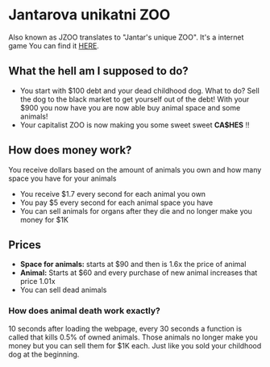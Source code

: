# Jantarova unikatni ZOO
Also known as JZOO
translates to "Jantar's unique ZOO".
It's a internet game
You can find it [HERE](http://jantaruvkapitalistickysimulatorcernehotrhusezviraty.4fan.cz).


## What the hell am I supposed to do?
+ You start with $100 debt and your dead childhood dog. What to do? Sell the dog to the black market to get yourself out of the debt!
With your $900 you now have you are now able buy animal space and some animals!
+ Your capitalist ZOO is now making you some sweet sweet **CA$HES** !!


## How does money work?
You receive dollars based on the amount of animals you own and how many space you have for your animals

+ You receive $1.7 every second for each animal you own
+ You pay $5 every second for each animal space you have
+ You can sell animals for organs after they die and no longer make you money for $1K


## Prices
+ **Space for animals:** starts at $90 and then is 1.6x the price of animal
+ **Animal:** Starts at $60 and every purchase of new animal increases that price 1.01x
+ You can sell dead animals


### How does animal death work exactly?
10 seconds after loading the webpage, every 30 seconds a function is called that kills 0.5% of owned animals. Those animals no longer make you money but you can sell them for $1K each. Just like you sold your childhood dog at the beginning.

